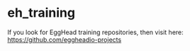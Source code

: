 # eh_training
If you look for EggHead training repositories, then visit here:
https://github.com/eggheadio-projects

